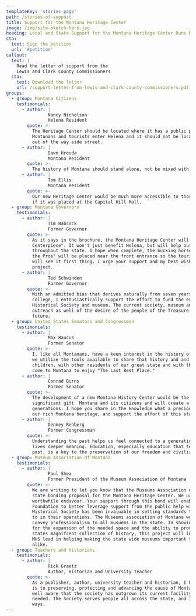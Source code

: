 ```yaml
---
templateKey: 'stories-page'
path: /stories-of-support
title: Support for the Montana Heritage Center
image: /img/site-sketch-hero.jpg
heading: Local and State Support for the Montana Heritage Center Runs Deep
cta:
  text: Sign the petition
  url: '#petition'
callout:
  text: |
    Read the letter of support from the
    Lewis and Clark County Commissioners
  cta:
    text: Download the letter
    url: /support-letter-from-lewis-and-clark-county-commissioners.pdf
groups:
  - group: Montana Citizens
    testimonials:
      - author: |
                Nancy Nicholson
                Helena Resident
        quote: >-
          The Heritage Center should be located where it has a public presence as
          Montanans and tourists enter Helena and it should not be located on an
          out of the way side street.
      - author: |
                Dawn Hrouda
                Montana Resident
        quote: >-
          The history of Montana should stand alone, not be mixed with government buildings.
      - author: |
                Tom Ellis
                Montana Resident
        quote: >-
          Our new Heritage Center would be much more accessible to those who travel in RVs
          if it was placed at the Capital Hill Mall.
  - group: Montana Governors
    testimonials:
      - author: |
                Tim Babcock
                Former Governor
        quote: >-
          As it says in the brochure, the Montana Heritage Center will be a "Montana Tourism
          Centerpiece". It won't just benefit Helena, but will help our economic development
          throughout the state. I hope when complete, the bucking horse by Scriver, the "Symbol of
          the Pros" will be placed near the front entrance so the tourists and all who come here
          will see it first thing. I urge your support and my best wishes for success with this
          project.
      - author: |
                Ted Schwinden
                Former Governor
        quote: >-
          With an admitted bias that derives naturally from seven years of studying history in
          college, I enthusiastically support the effort to fund the expansion of the Montana
          Historical Society and museum. The current society, museum and it’s publications and
          outreach as well of the desire of the people of the Treasure State to our past - and our
          future.
  - group: United States Senators and Congressmen
    testimonials:
      - author: |
                Max Baucus
                Former Senator
        quote: >-
          I, like all Montanans, have a keen interest in the history of our state and in making sure
          we utilize the tools available to share that history and and culture with Montana school
          children, with other residents of our great state and with the thousands of visitors who
          come to Montana to enjoy "The Last Best Place."
      - author: |
                Conrad Burns
                Former Senator
        quote: >-
          The development of a new Montana History Center would be the most extra ordinary and
          significant gift  Montana and its citizens and will create a lasting legacy for future
          generations. I hope you share in the knowledge what a precious value our history has in
          our rich Montana heritage, and support the effort of this statewide campaign.
      - author: |
                Denney Rehberg
                Former Congressman
        quote: >-
          Understanding the past helps us feel connected to a generation of long ago and gives our
          lives deeper meaning. Education, especially education that teaches an appreciation of the
          past, is a key to the preservation of our freedom and civilization.
  - group: Museum Association Of Montana
    testimonials:
      - author: |
                Paul Shea
                Former President of the Museum Association of Montana
        quote: >-
          We are writing to let you know that the Museums Association of Montana is in favor of the
          state bonding proposal for the Montana Heritage Center. We urge you to support this this
          worthwhile endavour. Your support through this bond will enable the Montana History
          Foundation to better leverage support from the public help with this project. The Montana
          Historical Society has been invaluable in setting standards that all Montana Museums look
          to in their operations. The Museums association of Montana works closely with the MHS to
          convey professionalism to all musuems in the state. In showing the commitment to provide
          for the expansion of the needed space and the ability to provide the proper care of the
          states magnifcent collection of history, this project will insure the continuation of the
          MHS lead in helping making the state wide museums important to our citizens and visitors
          alike.
  - group: Teachers and Historians
    testimonials:
      - author: |
                Rick Graetz
                Author, Historian and University Teacher
        quote: >-
          As a publisher, author, university teacher and historian, I know how important the society
          is to preserving, protecting and advancing the cause of Montana history and heritage. I am
          well aware that the society has outgrown its current facility, and a new building is badly
          needed. The Society serves people all across the state, and it is a vital asset in many
          ways.
---
```

